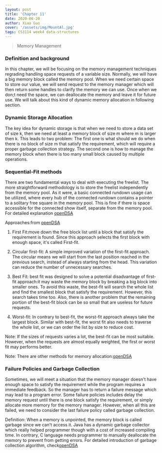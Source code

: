 ```yaml
---
layout: post
title: 'Chapter 11'
date: 2020-06-20
author: Xiao Guo
cover: '/assets/img/MountAl.jpg'
tags: CS3114 week4 data-structures
---
```


> Memory Management

### Definition and background
In this chapter, we will be focusing on the memory management techniques regrading handling space requests of a variable size. Normally, we will have a big memory block called the memory pool. When we need certain space to store our value, we will send request to the memory manager which will then return some handles to clarify the memory we can use. Once when we don;t need the space, we can deallocate the memory and leave it for future use. We will talk about this kind of dynamic memory allocation in following section.

### Dynamic Storage Allocation
The key idea for dynamic storage is that when we need to store a data set of size k, then we need at least a memory block of size m where m is larger then k. This leads to two problem: The first one is what should we do when there is no block of size m that satisfy the requirement, which will require a proper garbage collection strategy. The second one is how to manage the memory block when there is too many small block caused by multiple operations.

### Sequential-Fit methods
There are two fundamental ways to deal with executing the freelist. The more straightforward methodology is to store the freelist independently from the memory pool. As it were, a basic connected rundown usage can be utilized, where every hub of the connected rundown contains a pointer to a solitary free square in the memory pool. This is fine if there is space accessible for the connected show itself, separate from the memory pool.
For detailed explanation [openDSA](https://canvas.vt.edu/courses/111334/modules/items/901507)

Approaches:from [openDSA](https://canvas.vt.edu/courses/111334/modules/items/901507)
1. First Fit:move down the free block list until a block that satisfy the requirement is found. Since this approach selects the first block with enough space, it's called First-fit.

2. Circular first-fit: A simple improved variation of the first-fit approach. The circular means we will start from the last position reached in the previous search, instead of always starting from the head. This variation can reduce the number of unnecessary searches.

3. Best Fit: best fit was designed to solve a potential disadvantage of first-fit approach:it may waste the memory block by breaking a big block into smaller ones. To avoid this waste, the best-fit will search the whole list and find the smallest block that satisfy the requirement. However, this search takes time too. Also, there is another problem that the remaining portion of the best-fit block can be so small that are useless for future requests.

4. Worst-fit: In contrary to best-fit, the worst-fit approach always take the largest block. Similar with best-fit, the worst fit also needs to traverse the whole list, or we can order the list by size to reduce cost.

Note: If the sizes of requests varies a lot, the best-fit can be most suitable. However, when the requests are almost equally weighted, the first or worst fit may performs better.

Note: There are other methods for memory allocation:[openDSA](https://canvas.vt.edu/courses/111334/modules/items/901514)

### Failure Policies and Garbage Collection
Sometimes, we will meet a situation that the memory manager doesn't have enough space to satisfy the requirement while the program requires a immediate feedback. So the manager has to return a failure message which may lead to a program error. Some failure policies includes delay the memory request until there is one block satisfy the requirement, or simply allocate more memory for the memory manager. However, when all this are failed, we need to consider the last failure policy called garbage collection. 

Definition: When a memory is unpointed, the memory block is called garbage since we can't access it. Java has a dynamic garbage collector which really helped programmer though with a cost of increased compiling time. In contrary, C language needs programmer to manually deallocate the memory to prevent from getting errors. For detailed introduction of garbage collection algorithm, check[openDSA](https://canvas.vt.edu/courses/111334/modules/items/901516)